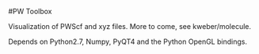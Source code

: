 #PW Toolbox

Visualization of PWScf and xyz files.
More to come, see kweber/molecule.

Depends on Python2.7, Numpy, PyQT4 and the Python OpenGL bindings.
